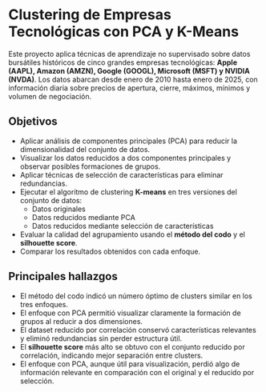 # Clustering de Empresas Tecnológicas con PCA y K-Means

Este proyecto aplica técnicas de aprendizaje no supervisado sobre datos bursátiles históricos de cinco grandes empresas tecnológicas: **Apple (AAPL), Amazon (AMZN), Google (GOOGL), Microsoft (MSFT) y NVIDIA (NVDA)**. Los datos abarcan desde enero de 2010 hasta enero de 2025, con información diaria sobre precios de apertura, cierre, máximos, mínimos y volumen de negociación.

## Objetivos

- Aplicar análisis de componentes principales (PCA) para reducir la dimensionalidad del conjunto de datos.
- Visualizar los datos reducidos a dos componentes principales y observar posibles formaciones de grupos.
- Aplicar técnicas de selección de características para eliminar redundancias.
- Ejecutar el algoritmo de clustering **K-means** en tres versiones del conjunto de datos:
  - Datos originales
  - Datos reducidos mediante PCA
  - Datos reducidos mediante selección de características
- Evaluar la calidad del agrupamiento usando el **método del codo** y el **silhouette score**.
- Comparar los resultados obtenidos con cada enfoque.

## Principales hallazgos

- El método del codo indicó un número óptimo de clusters similar en los tres enfoques.
- El enfoque con PCA permitió visualizar claramente la formación de grupos al reducir a dos dimensiones.
- El dataset reducido por correlación conservó características relevantes y eliminó redundancias sin perder estructura útil.
- El **silhouette score** más alto se obtuvo con el conjunto reducido por correlación, indicando mejor separación entre clusters.
- El enfoque con PCA, aunque útil para visualización, perdió algo de información relevante en comparación con el original y el reducido por selección.
